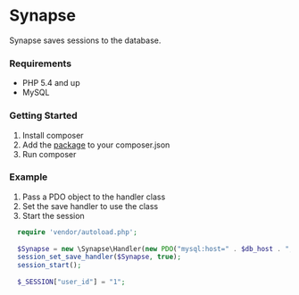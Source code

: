 Synapse
=======
Synapse saves sessions to the database.

### Requirements
- PHP 5.4 and up
- MySQL

### Getting Started
1. Install composer
2. Add the [package](https://packagist.org/packages/nehalvpatel/synapse) to your composer.json
3. Run composer

### Example
1. Pass a PDO object to the handler class
2. Set the save handler to use the class
3. Start the session

```php
  require 'vendor/autoload.php';
  	
  $Synapse = new \Synapse\Handler(new PDO("mysql:host=" . $db_host . ";dbname=" . $db_name, $db_username, $db_password));
  session_set_save_handler($Synapse, true);
  session_start();
  
  $_SESSION["user_id"] = "1";
```
